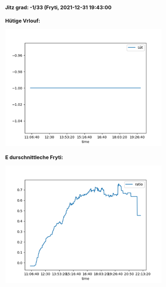 ### Jitz grad: -1/33 (Fryti, 2021-12-31 19:43:00

### Hütige Vrlouf:
![Graph](Today.png)

### E durschnittleche Fryti:
![Graph](Fryti.png)
